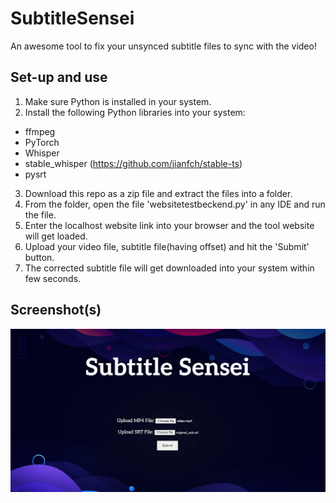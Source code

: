 # SubtitleSensei

An awesome tool to fix your unsynced subtitle files to sync with the video!


## Set-up and use
1. Make sure Python is installed in your system.
2. Install the following Python libraries into your system:
 - ffmpeg
 - PyTorch
 - Whisper
 - stable_whisper (https://github.com/jianfch/stable-ts)
 - pysrt
3. Download this repo as a zip file and extract the files into a folder.
4. From the folder, open the file 'websitetestbeckend.py' in any IDE and run the file.
4. Enter the localhost website link into your browser and the tool website will get loaded.
6. Upload your video file, subtitle file(having offset) and hit the 'Submit' button.
7. The corrected subtitle file will get downloaded into your system within few seconds.

## Screenshot(s)

![screenshot](uploads/screenshot.jpeg)
